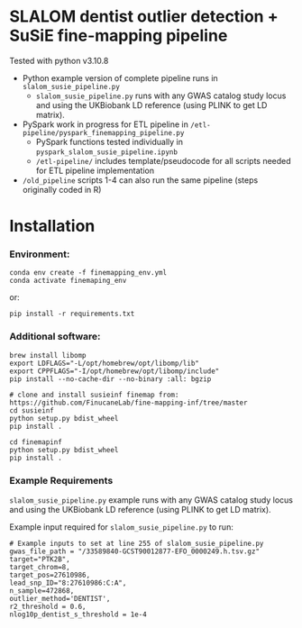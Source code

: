 # SLALOM dentist outlier detection + SuSiE fine-mapping pipeline
Tested with python v3.10.8
- Python example version of complete pipeline runs in ```slalom_susie_pipeline.py```
    - ```slalom_susie_pipeline.py``` runs with any GWAS catalog study locus and using the UKBiobank LD reference (using PLINK to get LD matrix).
- PySpark work in progress for ETL pipeline in ```/etl-pipeline/pyspark_finemapping_pipeline.py``` 
    - PySpark functions tested individually in ```pyspark_slalom_susie_pipeline.ipynb```
    - ```/etl-pipeline/``` includes template/pseudocode for all scripts needed for ETL pipeline implementation
- ```/old_pipeline``` scripts 1-4 can also run the same pipeline (steps originally coded in R)

# Installation

### Environment:
```
conda env create -f finemapping_env.yml
conda activate finemaping_env
```
or:
```
pip install -r requirements.txt
```
### Additional software:
```
brew install libomp
export LDFLAGS="-L/opt/homebrew/opt/libomp/lib"
export CPPFLAGS="-I/opt/homebrew/opt/libomp/include"
pip install --no-cache-dir --no-binary :all: bgzip

# clone and install susieinf finemap from: https://github.com/FinucaneLab/fine-mapping-inf/tree/master
cd susieinf
python setup.py bdist_wheel
pip install .

cd finemapinf
python setup.py bdist_wheel
pip install .
```

### Example Requirements

```slalom_susie_pipeline.py``` example runs with any GWAS catalog study locus and using the UKBiobank LD reference (using PLINK to get LD matrix).

Example input required for ```slalom_susie_pipeline.py``` to run:

```
# Example inputs to set at line 255 of slalom_susie_pipeline.py
gwas_file_path = "/33589840-GCST90012877-EFO_0000249.h.tsv.gz"
target="PTK2B",
target_chrom=8,
target_pos=27610986,
lead_snp_ID="8:27610986:C:A",
n_sample=472868,
outlier_method='DENTIST',
r2_threshold = 0.6,
nlog10p_dentist_s_threshold = 1e-4
```
